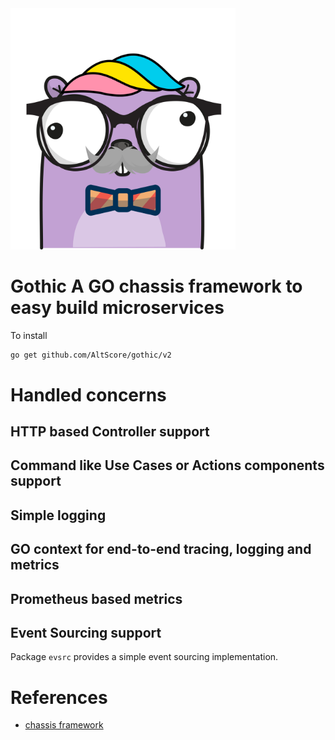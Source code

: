 <img src="gothic.png" width="360" alt="gopher">


# Gothic A GO chassis framework to easy build microservices

To install

```bash
go get github.com/AltScore/gothic/v2
```


# Handled concerns

## HTTP based Controller support

## Command like Use Cases or Actions components support

## Simple logging

## GO context for end-to-end tracing, logging and metrics

## Prometheus based metrics

## Event Sourcing support

Package `evsrc` provides a simple event sourcing implementation.

# References

* [chassis framework](https://microservices.io/patterns/microservice-chassis.html)
